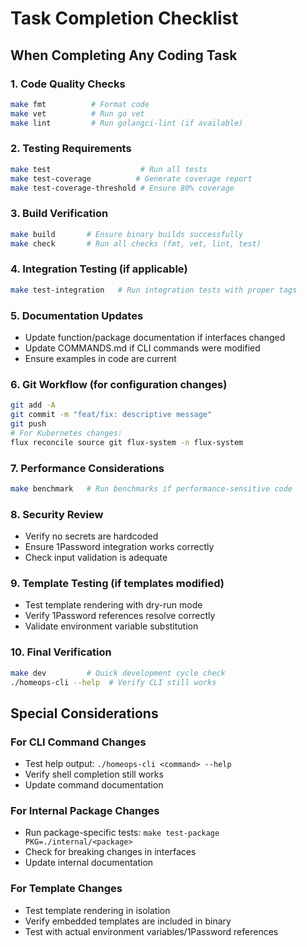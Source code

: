 # Task Completion Checklist

## When Completing Any Coding Task

### 1. Code Quality Checks
```bash
make fmt          # Format code
make vet          # Run go vet  
make lint         # Run golangci-lint (if available)
```

### 2. Testing Requirements
```bash
make test                    # Run all tests
make test-coverage          # Generate coverage report
make test-coverage-threshold # Ensure 80% coverage
```

### 3. Build Verification
```bash
make build       # Ensure binary builds successfully
make check       # Run all checks (fmt, vet, lint, test)
```

### 4. Integration Testing (if applicable)
```bash
make test-integration   # Run integration tests with proper tags
```

### 5. Documentation Updates
- Update function/package documentation if interfaces changed
- Update COMMANDS.md if CLI commands were modified
- Ensure examples in code are current

### 6. Git Workflow (for configuration changes)
```bash
git add -A
git commit -m "feat/fix: descriptive message"
git push
# For Kubernetes changes:
flux reconcile source git flux-system -n flux-system
```

### 7. Performance Considerations
```bash
make benchmark   # Run benchmarks if performance-sensitive code
```

### 8. Security Review
- Verify no secrets are hardcoded
- Ensure 1Password integration works correctly
- Check input validation is adequate

### 9. Template Testing (if templates modified)
- Test template rendering with dry-run mode
- Verify 1Password references resolve correctly
- Validate environment variable substitution

### 10. Final Verification
```bash
make dev         # Quick development cycle check
./homeops-cli --help  # Verify CLI still works
```

## Special Considerations

### For CLI Command Changes
- Test help output: `./homeops-cli <command> --help`
- Verify shell completion still works
- Update command documentation

### For Internal Package Changes  
- Run package-specific tests: `make test-package PKG=./internal/<package>`
- Check for breaking changes in interfaces
- Update internal documentation

### For Template Changes
- Test template rendering in isolation
- Verify embedded templates are included in binary
- Test with actual environment variables/1Password references